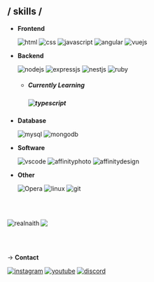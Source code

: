 <h2> / skills / </h2>


- **Frontend**

  <img src = "https://img.shields.io/static/v1?style=for-the-badge&message=HTML5&color=E34F26&logo=HTML5&logoColor=FFFFFF&label=" alt = "html" />
  <img src = "https://img.shields.io/static/v1?style=for-the-badge&message=CSS3&color=1572B6&logo=CSS3&logoColor=FFFFFF&label=" alt = "css" />
  <img src = "https://img.shields.io/static/v1?style=for-the-badge&message=JavaScript&color=222222&logo=JavaScript&logoColor=F7DF1E&label=" alt = "javascript" />
  <img src = "https://img.shields.io/static/v1?style=for-the-badge&message=Angular&color=DD0031&logo=Angular&logoColor=FFFFFF&label=" alt = "angular" />
  <img src = "https://img.shields.io/static/v1?style=for-the-badge&message=Vue.js&color=222222&logo=Vue.js&logoColor=4FC08D&label=" alt = "vuejs" />

- **Backend**

  <img src = "https://img.shields.io/static/v1?style=for-the-badge&message=Node.js&color=339933&logo=Node.js&logoColor=FFFFFF&label=" alt = "nodejs" />
  <img src = "https://img.shields.io/badge/express.js-%23404d59.svg?style=for-the-badge&logo=express&logoColor=%2361DAFB" alt = "expressjs" />
  <img src = "https://img.shields.io/static/v1?style=for-the-badge&message=NestJS&color=E0234E&logo=NestJS&logoColor=FFFFFF&label=" alt = "nestjs" />
  <img src = "https://img.shields.io/static/v1?style=for-the-badge&message=Ruby&color=CC342D&logo=Ruby&logoColor=FFFFFF&label=" alt = "ruby" />

  - <h5>Currently Learning<h5>
    <img src = "https://img.shields.io/static/v1?style=for-the-badge&message=TypeScript&color=3178C6&logo=TypeScript&logoColor=FFFFFF&label=" alt = "typescript" />

- **Database**

  <img src = "https://img.shields.io/static/v1?style=for-the-badge&message=MySQL&color=4479A1&logo=MySQL&logoColor=FFFFFF&label=" alt = "mysql" />
  <img src = "https://img.shields.io/static/v1?style=for-the-badge&message=MongoDB&color=47A248&logo=MongoDB&logoColor=FFFFFF&label=" alt = "mongodb" />

- **Software**

  <img src = "https://img.shields.io/static/v1?style=for-the-badge&message=Visual+Studio+Code&color=007ACC&logo=Visual+Studio+Code&logoColor=FFFFFF&label=" alt = "vscode" />
  <img src = "https://img.shields.io/static/v1?style=for-the-badge&message=Affinity+Photo&color=7E4DD2&logo=Affinity+Photo&logoColor=FFFFFF&label=" alt = "affinityphoto" />
  <img src = "https://img.shields.io/static/v1?style=for-the-badge&message=Affinity+Designer&color=1B72BE&logo=Affinity+Designer&logoColor=FFFFFF&label=" alt = "affinitydesign" />

- **Other**

  <img src = "https://img.shields.io/badge/Opera-FF1B2D?style=for-the-badge&logo=Opera&logoColor=white" alt = "Opera" />
  <img src = "https://img.shields.io/static/v1?style=for-the-badge&message=Linux&color=222222&logo=Linux&logoColor=FCC624&label=" alt = "linux" />
  <img src = "https://img.shields.io/static/v1?style=for-the-badge&message=Git&color=F05032&logo=Git&logoColor=FFFFFF&label=" alt = "git" />

</br></br>

<p><img align="left" src="https://github-readme-streak-stats.herokuapp.com?user=paradox-detth&theme=transparent&hide_border=true&border_radius=1&date_format=M%20j%5B%2C%20Y%5D&card_width=350&type=png" alt="realnaith" /></p>
<p><img align="center" src="https://github-readme-stats.vercel.app/api/wakatime?paradox-detth=ffflabs" /></p> 

</br></br>

-> **Contact**

<a href="https://instagram.com/realnaith"><img src="https://img.shields.io/static/v1?style=for-the-badge&message=Instagram&color=E4405F&logo=Instagram&logoColor=FFFFFF&label=" alt="instagram"></a>
<a href="https://www.youtube.com/channel/UCMPD5W38BoD6xahW7_vWDlg"><img src="https://img.shields.io/static/v1?style=for-the-badge&message=YouTube&color=FF0000&logo=YouTube&logoColor=FFFFFF&label=" alt="youtube"></a>
<a href="https://discord.gg/rs4VfrUghT"><img src="https://img.shields.io/static/v1?style=for-the-badge&message=Discord&color=5865F2&logo=Discord&logoColor=FFFFFF&label=" alt="discord"></a>

</div>
